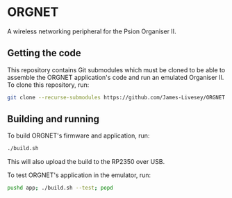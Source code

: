 # ORGNET
A wireless networking peripheral for the Psion Organiser II.

## Getting the code
This repository contains Git submodules which must be cloned to be able to assemble the ORGNET application's code and run an emulated Organiser II. To clone this repository, run:

```bash
git clone --recurse-submodules https://github.com/James-Livesey/ORGNET
```

## Building and running
To build ORGNET's firmware and application, run:

```bash
./build.sh
```

This will also upload the build to the RP2350 over USB.

To test ORGNET's application in the emulator, run:

```bash
pushd app; ./build.sh --test; popd
```
